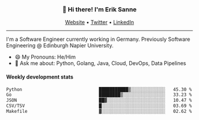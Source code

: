 <h3 align="center">👋 Hi there! I'm Erik Sanne</h3>
<p align="center">
  <a href="https://eriksanne.com">Website</a> •
  <a href="https://twitter.com/ErikKonradSanne">Twitter</a> •
  <a href="https://www.linkedin.com/in/eriksanne/">LinkedIn</a>
</p>

---
I'm a Software Engineer currently working in Germany. Previously Software Engineering @ Edinburgh Napier University.

- 😄 My Pronouns: He/Him
- 💬 Ask me about: Python, Golang, Java, Cloud, DevOps, Data Pipelines

<h4>Weekly development stats</h4>
<!--START_SECTION:waka-->

```txt
Python                             ███████████▒░░░░░░░░░░░░░   45.30 %
Go                                 ████████▒░░░░░░░░░░░░░░░░   33.23 %
JSON                               ██▓░░░░░░░░░░░░░░░░░░░░░░   10.47 %
CSV/TSV                            █░░░░░░░░░░░░░░░░░░░░░░░░   03.69 %
Makefile                           ▓░░░░░░░░░░░░░░░░░░░░░░░░   02.62 %
```

<!--END_SECTION:waka-->
